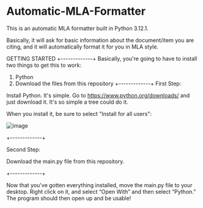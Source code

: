 # Automatic-MLA-Formatter

This is an automatic MLA formatter built in Python 3.12.1.

Basically, it will ask for basic information about the document/item you are citing, and it will automatically format it for you in MLA style.


GETTING STARTED
+-------------+
Basically, you're going to have to install two things to get this to work:

1) Python 
2) Download the files from this repository
+-------------+
First Step:

Install Python. It's simple. Go to https://www.python.org/downloads/ and just download it. It's so simple a tree could do it.

When you install it, be sure to select "Install for all users":

![image](https://github.com/PaulvonRedmont/Automatic-MLA-Formatter/assets/146851640/e4529826-ab8c-418a-a4d2-27a7e647f0b7)

+-------------+

Second Step:

Download the main.py file from this repository.

+-------------+

Now that you've gotten everything installed, move the main.py file to your desktop. Right click on it, and select “Open With” and then select “Python.” The program should then open up and be usable!
